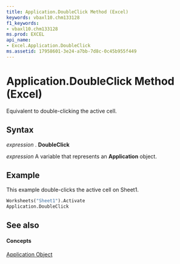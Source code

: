 ```yaml
---
title: Application.DoubleClick Method (Excel)
keywords: vbaxl10.chm133128
f1_keywords:
- vbaxl10.chm133128
ms.prod: EXCEL
api_name:
- Excel.Application.DoubleClick
ms.assetid: 17958601-3e24-a7bb-7d8c-0c45b955f449
---
```



# Application.DoubleClick Method (Excel)

Equivalent to double-clicking the active cell.


## Syntax

 _expression_ . **DoubleClick**

 _expression_ A variable that represents an **Application** object.


## Example

This example double-clicks the active cell on Sheet1.


```vb
Worksheets("Sheet1").Activate 
Application.DoubleClick
```


## See also


#### Concepts


[Application Object](application-object-excel.md)

